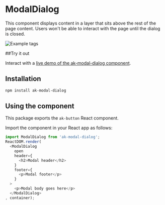 # ModalDialog

This component displays content in a layer that sits above the rest of the page content. Users won't be able to interact with the page until the dialog is closed.

![Example tags](https://bytebucket.org/atlassian/atlaskit/raw/@BITBUCKET_COMMIT@/packages/ak-modal-dialog/docs/simple.png)

##Try it out

Interact with a [live demo of the ak-modal-dialog component](https://aui-cdn.atlassian.com/atlaskit/stories/ak-modal-dialog/@VERSION@/).

## Installation

```sh
npm install ak-modal-dialog
```

## Using the component

This package exports the `ak-button` React component.

Import the component in your React app as follows:

```js
import ModalDialog from 'ak-modal-dialog';
ReactDOM.render(
  <ModalDialog
    open
    header={
      <h2>Modal header</h2>
    }
    footer={
      <p>Modal footer</p>
    }
  >
    <p>Modal body goes here</p>
  </ModalDialog>
, container);
```
